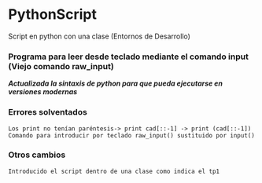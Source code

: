 # PythonScript
Script en python con una clase (Entornos de Desarrollo)
### Programa para leer desde teclado mediante el comando input (Viejo comando raw_input)

_**Actualizada la sintaxis de python para que pueda ejecutarse en versiones modernas**_

### Errores solventados  
    Los print no tenían paréntesis-> print cad[::-1] -> print (cad[::-1])
    Comando para introducir por teclado raw_input() sustituido por input() 
    
### Otros cambios
    Introducido el script dentro de una clase como indica el tp1
    
